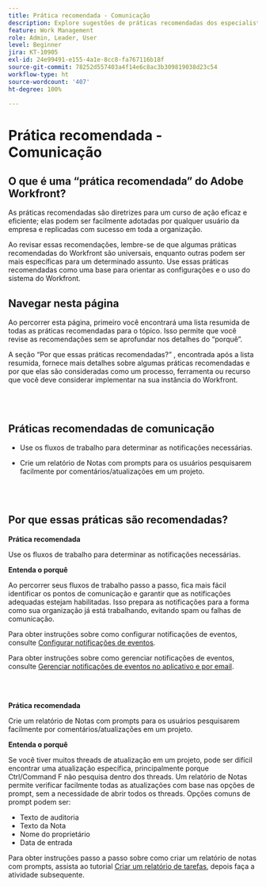 ```yaml
---
title: Prática recomendada - Comunicação
description: Explore sugestões de práticas recomendadas dos especialistas do Adobe Workfront sobre como configurar e gerenciar notificações de comunicação no Workfront.
feature: Work Management
role: Admin, Leader, User
level: Beginner
jira: KT-10905
exl-id: 24e99491-e155-4a1e-8cc8-fa767116b18f
source-git-commit: 78252d557403a4f14e6c8ac3b309819038d23c54
workflow-type: ht
source-wordcount: '407'
ht-degree: 100%

---
```


# Prática recomendada - Comunicação

## O que é uma “prática recomendada” do Adobe Workfront?

As práticas recomendadas são diretrizes para um curso de ação eficaz e eficiente; elas podem ser facilmente adotadas por qualquer usuário da empresa e replicadas com sucesso em toda a organização.

Ao revisar essas recomendações, lembre-se de que algumas práticas recomendadas do Workfront são universais, enquanto outras podem ser mais específicas para um determinado assunto. Use essas práticas recomendadas como uma base para orientar as configurações e o uso do sistema do Workfront.

## Navegar nesta página

Ao percorrer esta página, primeiro você encontrará uma lista resumida de todas as práticas recomendadas para o tópico. Isso permite que você revise as recomendações sem se aprofundar nos detalhes do “porquê”.

A seção “Por que essas práticas recomendadas?” , encontrada após a lista resumida, fornece mais detalhes sobre algumas práticas recomendadas e por que elas são consideradas como um processo, ferramenta ou recurso que você deve considerar implementar na sua instância do Workfront.

</br>
</br>

## Práticas recomendadas de comunicação

* Use os fluxos de trabalho para determinar as notificações necessárias.

* Crie um relatório de Notas com prompts para os usuários pesquisarem facilmente por comentários/atualizações em um projeto.

</br>
</br>

## Por que essas práticas são recomendadas?

**Prática recomendada**

Use os fluxos de trabalho para determinar as notificações necessárias.

**Entenda o porquê**

Ao percorrer seus fluxos de trabalho passo a passo, fica mais fácil identificar os pontos de comunicação e garantir que as notificações adequadas estejam habilitadas. Isso prepara as notificações para a forma como sua organização já está trabalhando, evitando spam ou falhas de comunicação.

Para obter instruções sobre como configurar notificações de eventos, consulte [Configurar notificações de eventos](https://experienceleague.adobe.com/docs/workfront-learn/tutorials-workfront/administration-and-setup/email-and-in-app-notifications/admin-set-up-event-notifications.html?lang=pt-BR).

Para obter instruções sobre como gerenciar notificações de eventos, consulte [Gerenciar notificações de eventos no aplicativo e por email](https://experienceleague.adobe.com/docs/workfront-learn/tutorials-workfront/administration-and-setup/email-and-in-app-notifications/manage-inapp-and-email-notifications.html?lang=pt-BR).

</br>
</br>


**Prática recomendada**

Crie um relatório de Notas com prompts para os usuários pesquisarem facilmente por comentários/atualizações em um projeto.



**Entenda o porquê**

Se você tiver muitos threads de atualização em um projeto, pode ser difícil encontrar uma atualização específica, principalmente porque Ctrl/Command F não pesquisa dentro dos threads. Um relatório de Notas permite verificar facilmente todas as atualizações com base nas opções de prompt, sem a necessidade de abrir todos os threads. Opções comuns de prompt podem ser:

* Texto de auditoria
* Texto da Nota
* Nome do proprietário
* Data de entrada

Para obter instruções passo a passo sobre como criar um relatório de notas com prompts, assista ao tutorial [Criar um relatório de tarefas](https://experienceleague.adobe.com/docs/workfront-learn/tutorials-workfront/reporting/basic-reporting/create-a-task-report.html?lang=pt-BR), depois faça a atividade subsequente.

